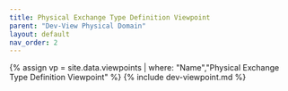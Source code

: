 ```yaml
---
title: Physical Exchange Type Definition Viewpoint
parent: "Dev-View Physical Domain"
layout: default
nav_order: 2
---
```

{% assign vp = site.data.viewpoints | where: "Name","Physical Exchange Type Definition Viewpoint" %}
{% include dev-viewpoint.md %}